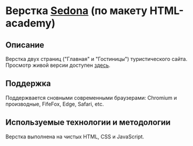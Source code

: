 # Верстка [Sedona](https://crydy.github.io/Sedona/) (по макету HTML-academy)

## Описание

Верстка двух страниц ("Главная" и "Гостиницы") туристического сайта. Просмотр живой версии доступен [здесь](https://crydy.github.io/Sedona/).

## Поддержка

Поддержвается сновными современными браузерами: Chromium и производные, FifeFox, Edge, Safari, etc.

## Используемые технологии и методологии

Верстка выполнена на чистых HTML, CSS и JavaScript.